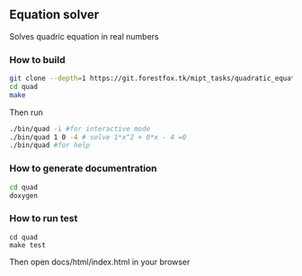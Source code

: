 ## Equation solver

Solves quadric equation in real numbers

### How to build
```bash
git clone --depth=1 https://git.forestfox.tk/mipt_tasks/quadratic_equation.git
cd quad
make
```

Then run
```bash
./bin/quad -i #for interactive mode
./bin/quad 1 0 -4 # solve 1*x^2 + 0*x - 4 =0
./bin/quad #for help
```

### How to generate documentration
```bash
cd quad
doxygen
```
### How to run test
```
cd quad
make test
```

Then open docs/html/index.html in your browser